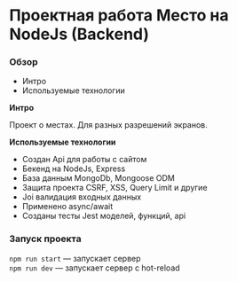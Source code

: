 # Проектная работа Место на NodeJs (Backend)

### Обзор
* Интро
* Используемые технологии

**Интро**

Проект о местах. Для разных разрешений экранов.

**Используемые технологии**

* Создан Api для работы с сайтом
* Бекенд на NodeJs, Express
* База данным MongoDb, Mongoose ODM
* Защита проекта CSRF, XSS, Query Limit и другие
* Joi валидация входных данных
* Применено async/await
* Созданы тесты Jest моделей, функций, api

### Запуск проекта

`npm run start` — запускает сервер   
`npm run dev` — запускает сервер с hot-reload




